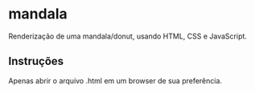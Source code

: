 # mandala
Renderização de uma mandala/donut, usando HTML, CSS e JavaScript.

## Instruções
Apenas abrir o arquivo .html em um browser de sua preferência.
